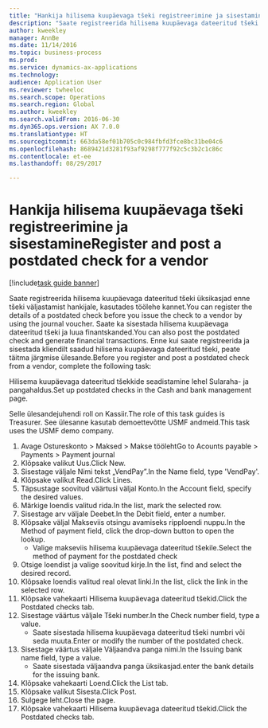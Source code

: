 ```yaml
--- 
title: "Hankija hilisema kuupäevaga tšeki registreerimine ja sisestamine"
description: "Saate registreerida hilisema kuupäevaga dateeritud tšeki üksikasjad enne tšeki väljastamist hankijale, kasutades töölehe kannet."
author: kweekley
manager: AnnBe
ms.date: 11/14/2016
ms.topic: business-process
ms.prod: 
ms.service: dynamics-ax-applications
ms.technology: 
audience: Application User
ms.reviewer: twheeloc
ms.search.scope: Operations
ms.search.region: Global
ms.author: kweekley
ms.search.validFrom: 2016-06-30
ms.dyn365.ops.version: AX 7.0.0
ms.translationtype: HT
ms.sourcegitcommit: 663da58ef01b705c0c984fbfd3fce8bc31be04c6
ms.openlocfilehash: 8689421d3281f93af9298f777f92c5c3b2c1c86c
ms.contentlocale: et-ee
ms.lasthandoff: 08/29/2017

---
```

# <a name="register-and-post-a-postdated-check-for-a-vendor"></a><span data-ttu-id="0edc2-103">Hankija hilisema kuupäevaga tšeki registreerimine ja sisestamine</span><span class="sxs-lookup"><span data-stu-id="0edc2-103">Register and post a postdated check for a vendor</span></span>

[!include[task guide banner](../../includes/task-guide-banner.md)]

<span data-ttu-id="0edc2-104">Saate registreerida hilisema kuupäevaga dateeritud tšeki üksikasjad enne tšeki väljastamist hankijale, kasutades töölehe kannet.</span><span class="sxs-lookup"><span data-stu-id="0edc2-104">You can register the details of a postdated check before you issue the check to a vendor by using the journal voucher.</span></span> <span data-ttu-id="0edc2-105">Saate ka sisestada hilisema kuupäevaga dateeritud tšeki ja luua finantskanded.</span><span class="sxs-lookup"><span data-stu-id="0edc2-105">You can also post the postdated check and generate financial transactions.</span></span> <span data-ttu-id="0edc2-106">Enne kui saate registreerida ja sisestada kliendilt saadud hilisema kuupäevaga dateeritud tšeki, peate täitma järgmise ülesande.</span><span class="sxs-lookup"><span data-stu-id="0edc2-106">Before you register and post a postdated check from a vendor, complete the following task:</span></span> 

<span data-ttu-id="0edc2-107">Hilisema kuupäevaga dateeritud tšekkide seadistamine lehel Sularaha- ja pangahaldus.</span><span class="sxs-lookup"><span data-stu-id="0edc2-107">Set up postdated checks in the Cash and bank management page.</span></span> 



<span data-ttu-id="0edc2-108">Selle ülesandejuhendi roll on Kassiir.</span><span class="sxs-lookup"><span data-stu-id="0edc2-108">The role of this task guides is Treasurer.</span></span> <span data-ttu-id="0edc2-109">See ülesanne kasutab demoettevõtte USMF andmeid.</span><span class="sxs-lookup"><span data-stu-id="0edc2-109">This task uses the USMF demo company.</span></span>

1. <span data-ttu-id="0edc2-110">Avage Ostureskonto > Maksed > Makse tööleht</span><span class="sxs-lookup"><span data-stu-id="0edc2-110">Go to Acounts payable > Payments > Payment journal</span></span>
2. <span data-ttu-id="0edc2-111">Klõpsake valikut Uus.</span><span class="sxs-lookup"><span data-stu-id="0edc2-111">Click New.</span></span>
3. <span data-ttu-id="0edc2-112">Sisestage väljale Nimi tekst „VendPay”.</span><span class="sxs-lookup"><span data-stu-id="0edc2-112">In the Name field, type 'VendPay'.</span></span>
4. <span data-ttu-id="0edc2-113">Klõpsake valikut Read.</span><span class="sxs-lookup"><span data-stu-id="0edc2-113">Click Lines.</span></span>
5. <span data-ttu-id="0edc2-114">Täpsustage soovitud väärtusi väljal Konto.</span><span class="sxs-lookup"><span data-stu-id="0edc2-114">In the Account field, specify the desired values.</span></span>
6. <span data-ttu-id="0edc2-115">Märkige loendis valitud rida.</span><span class="sxs-lookup"><span data-stu-id="0edc2-115">In the list, mark the selected row.</span></span>
7. <span data-ttu-id="0edc2-116">Sisestage arv väljale Deebet.</span><span class="sxs-lookup"><span data-stu-id="0edc2-116">In the Debit field, enter a number.</span></span>
8. <span data-ttu-id="0edc2-117">Klõpsake väljal Makseviis otsingu avamiseks ripploendi nuppu.</span><span class="sxs-lookup"><span data-stu-id="0edc2-117">In the Method of payment field, click the drop-down button to open the lookup.</span></span>
    * <span data-ttu-id="0edc2-118">Valige makseviis hilisema kuupäevaga dateeritud tšekile.</span><span class="sxs-lookup"><span data-stu-id="0edc2-118">Select the method of payment for the postdated check</span></span>  
9. <span data-ttu-id="0edc2-119">Otsige loendist ja valige soovitud kirje.</span><span class="sxs-lookup"><span data-stu-id="0edc2-119">In the list, find and select the desired record.</span></span>
10. <span data-ttu-id="0edc2-120">Klõpsake loendis valitud real olevat linki.</span><span class="sxs-lookup"><span data-stu-id="0edc2-120">In the list, click the link in the selected row.</span></span>
11. <span data-ttu-id="0edc2-121">Klõpsake vahekaarti Hilisema kuupäevaga dateeritud tšekid.</span><span class="sxs-lookup"><span data-stu-id="0edc2-121">Click the Postdated checks tab.</span></span>
12. <span data-ttu-id="0edc2-122">Sisestage väärtus väljale Tšeki number.</span><span class="sxs-lookup"><span data-stu-id="0edc2-122">In the Check number field, type a value.</span></span>
    * <span data-ttu-id="0edc2-123">Saate sisestada hilisema kuupäevaga dateeritud tšeki numbri või seda muuta.</span><span class="sxs-lookup"><span data-stu-id="0edc2-123">Enter or modify the number of the postdated check.</span></span>  
13. <span data-ttu-id="0edc2-124">Sisestage väärtus väljale Väljaandva panga nimi.</span><span class="sxs-lookup"><span data-stu-id="0edc2-124">In the Issuing bank name field, type a value.</span></span>
    * <span data-ttu-id="0edc2-125">Saate sisestada väljaandva panga üksikasjad.</span><span class="sxs-lookup"><span data-stu-id="0edc2-125">enter the bank details for the issuing bank.</span></span>  
14. <span data-ttu-id="0edc2-126">Klõpsake vahekaarti Loend.</span><span class="sxs-lookup"><span data-stu-id="0edc2-126">Click the List tab.</span></span>
15. <span data-ttu-id="0edc2-127">Klõpsake valikut Sisesta.</span><span class="sxs-lookup"><span data-stu-id="0edc2-127">Click Post.</span></span>
16. <span data-ttu-id="0edc2-128">Sulgege leht.</span><span class="sxs-lookup"><span data-stu-id="0edc2-128">Close the page.</span></span>
17. <span data-ttu-id="0edc2-129">Klõpsake vahekaarti Hilisema kuupäevaga dateeritud tšekid.</span><span class="sxs-lookup"><span data-stu-id="0edc2-129">Click the Postdated checks tab.</span></span>


